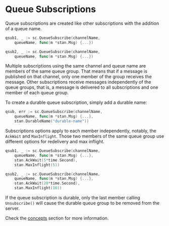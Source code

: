 # Queue Subscriptions

Queue subscriptions are created like other subscriptions with the addition of a queue name.

```go
qsub1, _ := sc.QueueSubscribe(channelName,
    queueName, func(m *stan.Msg) {...})

qsub2, _ := sc.QueueSubscribe(channelName,
    queueName, func(m *stan.Msg) {...})
```

Multiple subscriptions using the same channel and queue name are members of the same queue group. That means that if a message is published on that channel, only one member of the group receives the message. Other subscriptions receive messages independently of the queue groups, that is, a message is delivered to all subscriptions and one member of each queue group.

To create a durable queue subscription, simply add a durable name:
```go
qsub, err := sc.QueueSubscribe(channelName,
    queueName, func(m *stan.Msg) {...},
    stan.DurableName("durable-name"))
```

Subscriptions options apply to each member independently, notably, the `AckWait` and `MaxInflight`. Those two members of the same queue group use different options for redelivery and max inflight.
```go
qsub1, _ := sc.QueueSubscribe(channelName,
    queueName, func(m *stan.Msg) {...},
    stan.AckWait(5*time.Second),
    stan.MaxInflight(5))

qsub2, _ := sc.QueueSubscribe(channelName,
    queueName, func(m *stan.Msg) {...},
    stan.AckWait(20*time.Second),
    stan.MaxInflight(10))
```

If the queue subscription is durable, only the last member calling `Unsubscribe()` will cause the durable queue group to be removed from the server.

Check the [concepts](/nats_streaming/channels/subscriptions/queue-group.md) section for more information.
